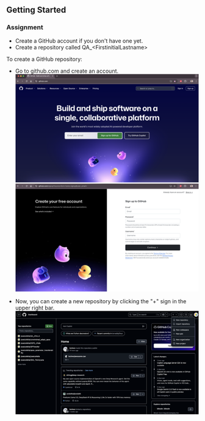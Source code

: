 ## Getting Started
### Assignment
- Create a GitHub account if you don't have one yet.
- Create a repository called QA_&lt;FirstinitialLastname&gt;

To create a GitHub repository:
- Go to github.com and create an account.
  ![GitHub](/getting_started/images/github.png)
  ![sign_in](/getting_started/images/sign_in.png)

- Now, you can create a new repository by clicking the "+" sign in the upper right bar.
  ![new_repo](/getting_started/images/new_repo.png)

